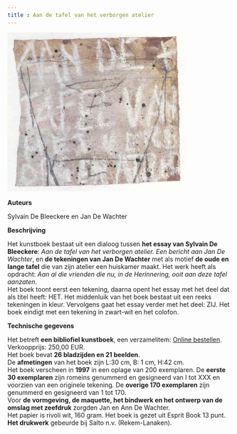```yaml
---
title : Aan de tafel van het verborgen atelier
---
```



![](./tafel.jpg)

**Auteurs**

Sylvain De Bleeckere en Jan De Wachter

**Beschrijving**

Het kunstboek bestaat uit een dialoog tussen **het essay van Sylvain De Bleeckere**: _Aan de tafel van het verborgen atelier. Een bericht aan Jan De Wachter_, en **de tekeningen van Jan De Wachter** met als motief **de oude en lange tafel** die van zijn atelier een huiskamer maakt. Het werk heeft als opdracht: _Aan al die vrienden die nu, in de Herinnering, ooit aan deze tafel aanzaten._  
Het boek toont eerst een tekening, daarna opent het essay met het deel dat als titel heeft: HET. Het middenluik van het boek bestaat uit een reeks tekeningen in kleur. Vervolgens gaat het essay verder met het deel: ZIJ. Het boek eindigt met een tekening in zwart-wit en het colofon. 


**Technische gegevens**

Het betreft **een bibliofiel kunstboek**, een verzamelitem: [Online bestellen](/shop/). Verkoopprijs: 250,00 EUR.  
Het boek bevat **26 bladzijden en 21 beelden**.  
De **afmetingen** van het boek zijn L:30 cm, B: 1 cm, H:42 cm.  
Het boek verscheen in **1997** in een oplage van 200 exemplaren. De **eerste 30 exemplaren** zijn romeins genummerd en gesigneerd van I tot XXX en voorzien van een originele tekening. De **overige 170 exemplaren** zijn genummerd en gesigneerd van 1 tot 170.  
Voor **de vormgeving, de maquette, het bindwerk en het ontwerp van de omslag met zeefdruk** zorgden Jan en Ann De Wachter.  
Het papier is rivoli wit, 160 gram. Het boek is gezet uit Esprit Book 13 punt.  
**Het drukwerk** gebeurde bij Salto n.v. (Rekem-Lanaken).
